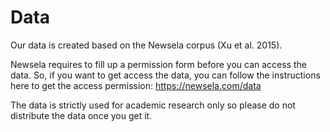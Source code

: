 # Data
Our data is created based on the Newsela corpus (Xu et al. 2015).

Newsela requires to fill up a permission form before you can access the data. So, if you want to get access the data, you can follow the instructions here to get the access permission: https://newsela.com/data

The data is strictly used for academic research only so please do not distribute the data once you get it.
